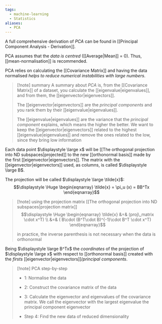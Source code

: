 ```yaml
---
tags:
  - machine-learning
  - Statistics
aliases:
  - PCA
---
```

A full comprehensive derivation of *PCA* can be found in [[Principal Component Analysis - Derivation]]. 

PCA assumes that the *data is centred* ([[Average|Mean]] = 0). Thus, [[mean-normalisation]] is recommended.

PCA relies on calculating the [[Covariance Matrix]] and having the data normalised *helps to reduce numerical instabilities with large numbers*.


>[!note] summary
> A summary about *PCA* is, from the [[Covariance Matrix]] of a dataset, you calculate the [[eigenvalue|eigenvalues]], and from them, the [[eigenvector|eigenvectors]].
>
> The [[eigenvector|eigenvectors]] are the *principal components* and you rank them by their [[eigenvalue|eigenvalues]].
>
> The [[eigenvalue|eigenvalues]] are the variance that the *principal component* explains, which means the higher the better. We want to keep the [[eigenvector|eigenvectors]] related to the highest [[eigenvalue|eigenvalues]] and remove the ones related to the low, since they bring low information


Each data point $\displaystyle \large x$ will be [[The orthogonal projection into ND subspaces|projected]] to the new [[orthonormal basis]] made by the first [[eigenvector|eigenvectors]]. The matrix with the [[eigenvector|eigenvectors]] used, as columns, is called $\displaystyle \large B$.

The projection will be called $\displaystyle \large \tilde{x}$:
$$\displaystyle \Huge \begin{eqnarray} 
\tilde{x} = \pi_u (x) = BB^Tx
\end{eqnarray}$$

>[!note] using the projection matrix
> [[The orthogonal projection into ND subspaces|projection matrix]]
>$$\displaystyle \Huge \begin{eqnarray} 
>\tilde{x} &=& (proj\_matrix \cdot x^T)
>\\
>&=& (
>B\cdot 
>(B^T\cdot 
>B)^{-1}\cdot 
>B^T
>\cdot x^T)
>\end{eqnarray}$$
>
>in practice, the inverse parenthesis is not necessary when the data is orthonormal


Being $\displaystyle \large B^Tx$ the *coordinates* of the projection of $\displaystyle \large x$ with respect to [[orthonormal basis]] created with the *firsts* [[eigenvector|eigenvectors]]/*principal components*.

>[!note] PCA step-by-step
>
>- 1: Normalise the data
>
>- 2: Construct the covariance matrix of the data
>
>- 3: Calculate the eigenvector and eigenvalues of the covariance matrix. We call the eigenvector with the largest eigenvalue the principal component eigenvector
>
>- Step 4: Find the new data of reduced dimensionality
